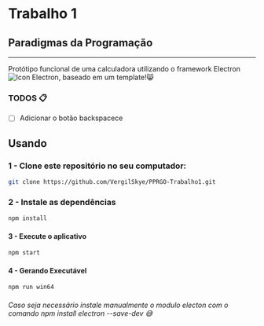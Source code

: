 
# Trabalho 1

## Paradigmas da Programação

---
Protótipo funcional de uma calculadora utilizando o framework Electron ![Icon Electron](https://comsysto.files.wordpress.com/2015/09/electorn-logo-2.png?w=30&h=30), baseado em um template!:smile_cat:

### TODOS :clipboard:

- [ ] Adicionar o botão backspacece

## Usando

### 1 - Clone este repositório no seu computador:

```bash
git clone https://github.com/VergilSkye/PPRGO-Trabalho1.git
```

### 2 - Instale as dependências

```bash
npm install
```

#### 3 - Execute o aplicativo

```bash
npm start
```

#### 4 - Gerando Executável

```bash
npm run win64
```

###### Caso seja necessário instale manualmente o modulo electon com o comando npm install electron --save-dev :sweat_smile: